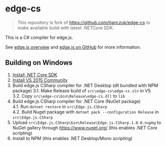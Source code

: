 edge-cs
=======

> This repository is fork of https://github.com/tjanczuk/edge-cs to make available bulid with latest .NETCore SDK.

This is a C# compiler for edge.js.

See [edge.js overview](http://tjanczuk.github.com/edge) and [edge.js on GitHub](https://github.com/tjanczuk/egde) for more information. 

## Building on Windows

1. [Install .NET Core SDK](https://www.microsoft.com/net/core#windows)  
2. [Install VS 2015 Community](https://www.visualstudio.com/products/free-developer-offers-vs)  
3. Build edge.js CSharp compiler for .NET Desktop (dll bundled with NPM package) 
  3.1. Make Release build of `src\edge-cs\edge-cs.sln` in VS  
  3.2. Copy `src\edge-cs\bin\Release\edge-cs.dll` to `lib`  
4. Build edge.js CSharp compiler for .NET Core (NuGet package)  
  4.1. Run `dotnet restore` in `src\Edge.js.CSharp`  
  4.2. Build Nuget package with `dotnet pack --configuration Release` in `src\Edge.js.CSharp`  
5. Upload `src\Edge.js.CSharp\bin\Release\Edge.js.CSharp.1.0.0.nupkg` to NuGet gallery through https://www.nuget.org/ (this enables .NET Core scripting)  
6. Install to NPM (this enables .NET Desktop/Mono scripting)  
